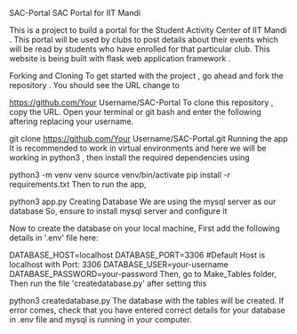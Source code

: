 SAC-Portal
SAC Portal for IIT Mandi

This is a project to build a portal for the Student Activity Center of IIT Mandi . This portal will be used by clubs to post details about their events which will be read by students who have enrolled for that particular club. This website is being built with flask web application framework .

Forking and Cloning
To get started with the project , go ahead and fork the repository . You should see the URL change to

https://github.com/Your Username/SAC-Portal
To clone this repository , copy the URL. Open your terminal or git bash and enter the following aftering replacing your username.

git clone https://github.com/Your Username/SAC-Portal.git
Running the app
It is recommended to work in virtual environments and here we will be working in python3 , then install the required dependencies using

python3 -m venv venv 
source venv/bin/activate
pip install -r requirements.txt
Then to run the app,

python3 app.py
Creating Database
We are using the mysql server as our database So, ensure to install mysql server and configure it

Now to create the database on your local machine, First add the following details in '.env' file here:

DATABASE_HOST=localhost
DATABASE_PORT=3306
#Default Host is localhost with Port: 3306
DATABASE_USER=your-username
DATABASE_PASSWORD=your-password
Then, go to Make_Tables folder, Then run the file 'createdatabase.py' after setting this

python3 createdatabase.py
The database with the tables will be created. If error comes, check that you have entered correct details for your database in .env file and mysql is running in your computer.
